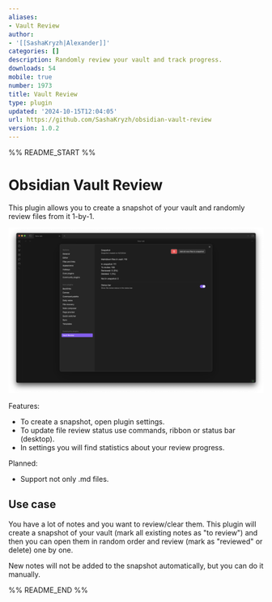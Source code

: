 ```yaml
---
aliases:
- Vault Review
author:
- '[[SashaKryzh|Alexander]]'
categories: []
description: Randomly review your vault and track progress.
downloads: 54
mobile: true
number: 1973
title: Vault Review
type: plugin
updated: '2024-10-15T12:04:05'
url: https://github.com/SashaKryzh/obsidian-vault-review
version: 1.0.2
---
```


%% README_START %%

# Obsidian Vault Review

This plugin allows you to create a snapshot of your vault and randomly review files from it 1-by-1.

![Preview](https://raw.githubusercontent.com/SashaKryzh/obsidian-vault-review/HEAD/preview.png)

Features:

- To create a snapshot, open plugin settings.
- To update file review status use commands, ribbon or status bar (desktop).
- In settings you will find statistics about your review progress.

Planned:

- Support not only .md files.

## Use case

You have a lot of notes and you want to review/clear them. This plugin will create a snapshot
of your vault (mark all existing notes as "to review") and then you can open them
in random order and review (mark as "reviewed" or delete) one by one.

New notes will not be added to the snapshot automatically, but you can do it manually.


%% README_END %%
